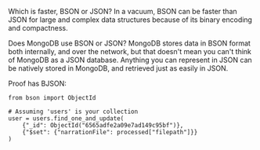 
Which is faster, BSON or JSON? In a vacuum, BSON can be faster than JSON for large and complex data structures because of its binary encoding and compactness.

Does MongoDB use BSON or JSON? MongoDB stores data in BSON format both internally, and over the network, but that doesn't mean you can't think of MongoDB as a JSON database. Anything you can represent in JSON can be natively stored in MongoDB, and retrieved just as easily in JSON.

Proof has BJSON:
```
from bson import ObjectId  
  
# Assuming 'users' is your collection  
user = users.find_one_and_update(  
    {"_id": ObjectId("6565adfe2a09e7ad149c95bf")},   
    {"$set": {"narrationFile": processed["filepath"]}}  
)
```
